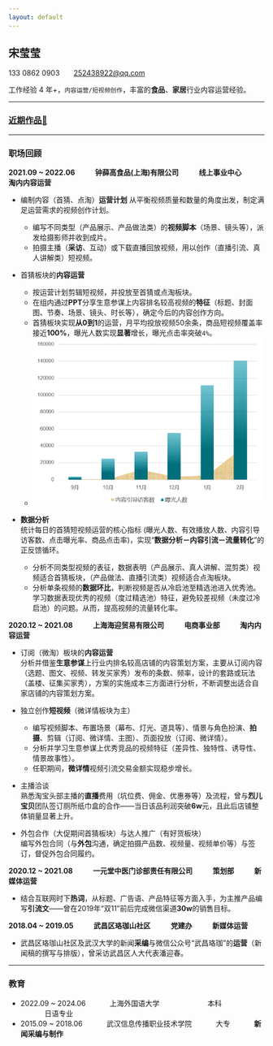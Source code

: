 ```yaml
---
layout: default
---
```


## 宋莹莹

133 0862 0903       [252438922@qq.com](mailto:252438922@qq.com)

工作经验 4 年+，<code>内容运营/短视频创作</code>，丰富的**食品**、**家居**行业内容运营经验。

---

### [近期作品🔗](https://sprat-my.sharepoint.com/:f:/g/personal/syy_sprat_top/El9S1ntXa9NEidPii7jnDO4BbS2XDGSYVg09ou0ybEazqQ?e=w7NW1K)


---


### 职场回顾



**2021.09 ~ 2022.06            钟薛高食品(上海)有限公司            线上事业中心            淘内内容运营**

- 编制内容（首猜、点淘）**运营计划**
从平衡视频质量和数量的角度出发，制定满足运营需求的视频创作计划。
  -	编写不同类型（产品展示、产品做法类）的**视频脚本**（场景、镜头等），派发给摄影师并收到成片。
  -	拍摄主播（**采访**、互动）或下载直播回放视频，用以创作（直播引流、真人讲解类）短视频。

- 首猜板块的**内容运营**
  - 按运营计划剪辑短视频，并投放至首猜或点淘板块。
  - 在组内通过**PPT**分享生意参谋上内容排名较高视频的**特征**（标题、封面图、节奏、场景、镜头、时长等），确定今后的内容创作方向。
  - 首猜板块实现**从0到1**的运营，月平均投放视频50余条，商品短视频覆盖率接近**100%**，曝光人数实现**显著**增长，曝光点击率突破`4%`。
  - ![首猜运营数据图](/assets/img/shoucai.png)
- **数据分析**
<br>统计每日的首猜短视频运营的核心指标 (曝光人数、有效播放人数、内容引导访客数、点击曝光率、商品点击率)，实现“**数据分析－内容引流－流量转化**”的正反馈循环。
  -	分析不同类型视频的表征，数据表明（产品展示、真人讲解、混剪类）视频适合首猜板块，（产品做法、直播引流类）视频适合点淘板块。
  -	分析单条视频的**数据环比**，判断视频是否从冷启池至精选池进入优秀池。学习数据表现优秀的视频（度过精选池）特征，避免较差视频（未度过冷启池）的问题。从而，提高视频的流量转化率。

  

**2020.12 ~ 2021.08            上海海迎贸易有限公司            电商事业部            淘内内容运营**

- 订阅（微淘）板块的**内容运营**
<br>分析并借鉴**生意参谋**上行业内排名较高店铺的内容策划方案，主要从订阅内容（选题、图文、视频、转发买家秀）发布的条数、频率，设计的套路或玩法（盖楼、征集买家秀），方案的实施成本三方面进行分析，不断调整出适合自家店铺的内容策划方案。

- 独立创作**短视频**（微详情板块为主）
   - 编写视频脚本、布置场景（幕布、灯光、道具等）、情景与角色扮演、**拍摄**、剪辑（订阅、微详情、主图）、页面投放（订阅、微详情）。
   - 分析并学习生意参谋上优秀竞品的视频特征（差异性、独特性、诱导性、情景故事性）。
   - 任职期间，**微详情**视频引流交易金额实现稳步增长。

- 主播洽谈
<br>熟悉淘宝头部主播的**直播**费用（坑位费、佣金、优惠券等）及流程，曾与**烈儿宝贝**团队签订厕所纸巾盒的合作——当日该品利润突破**6w**元，且此后店铺整体销量显著上升。

- 外包合作（大促期间首猜板块）与达人推广（有好货板块）
<br>编写外包合同（与**外包**沟通，确定拍摄产品数、视频量、视频单价等）与签订，督促外包合同履约。




**2020.12 ~ 2021.08            一元堂中医门诊部责任有限公司            策划部            新媒体运营**

- 结合互联网时下**热词**，从标题、广告语、产品特征等方面入手，为主推产品编写**引流文**——曾在2019年“双11”前后完成微信渠道**30w**的销售目标。


**2018.04 ~ 2019.05            武昌区珞珈山社区            党建办            新媒体运营**


- 武昌区珞珈山社区及武汉大学的新闻**采编**与微信公众号“武昌珞珈”的**运营**（新闻稿的撰写与排版），曾采访武昌区人大代表潘迎春。


---

### 教育

- 2022.09 ~ 2024.06            上海外国语大学                        本科                        日语专业
- 2015.09 ~ 2018.06            武汉信息传播职业技术学院            大专            **新闻采编与制作**
  

